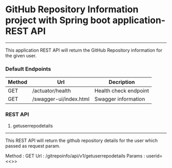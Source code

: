 # GitHub Repository Information project with Spring boot application-REST API
-----------------------------------------------------------------------------

This application REST API will return the GitHub Repository information for the given user.


### Default Endpoints

| Method | Url | Decription |
| ------ | --- | ---------- |
| GET    |/actuator/health  | Health check endpoint |
| GET    |/swagger-ui/index.html | Swagger information |


### REST API

1) getuserrepodetails
--------------------------

This REST API will return the github repository details for the user which passed as request param.

Method : GET
Url    : /gitrepoinfo/api/v1/getuserrepodetails
Params : userid=<<>>

